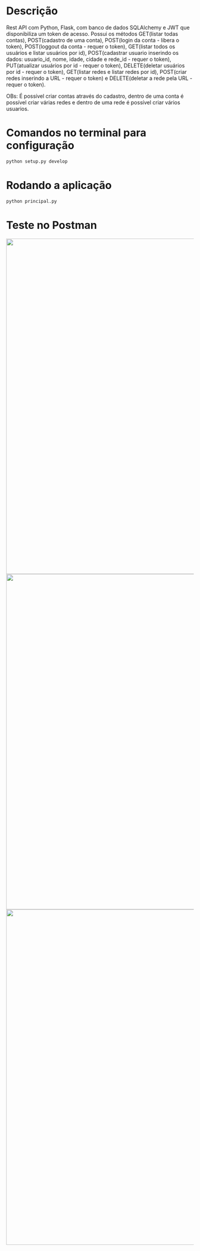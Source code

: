 # Descrição

Rest API com Python, Flask, com banco de dados SQLAlchemy e JWT que disponibiliza um token de acesso. Possui os métodos GET(listar todas contas), POST(cadastro de uma conta), POST(login da conta - libera o token), POST(loggout da conta - requer o token), GET(listar todos os usuários e listar usuários por id), POST(cadastrar usuario inserindo os dados: usuario_id, nome, idade, cidade e rede_id - requer o token), PUT(atualizar usuários por id - requer o token), DELETE(deletar usuários por id - requer o token), GET(listar redes e listar redes por id), POST(criar redes inserindo a URL - requer o token) e DELETE(deletar a rede pela URL - requer o token).

OBs: É possível criar contas através do cadastro, dentro de uma conta é possível criar várias redes e dentro de uma rede é possível criar vários usuarios.

# Comandos no terminal para configuração

```bash
python setup.py develop
```

# Rodando a aplicação

```bash
python principal.py
```

# Teste no Postman

<span align="center">
    <img src="https://user-images.githubusercontent.com/85804895/134187850-078d4e91-50f1-42a8-9a6a-9e13075e9835.png", width=900>
</span>

<span align="center">
    <img src="https://user-images.githubusercontent.com/85804895/134187933-1eb81bdf-b007-447a-8eb2-a13c0539cad8.png", width=900>
</span>

<span align="center">
    <img src="https://user-images.githubusercontent.com/85804895/134188018-3b06c0a0-4a53-4181-97ee-121ffe2ed9d5.png", width=900>
</span>

